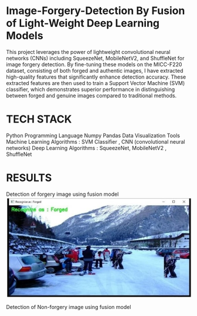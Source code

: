 # Image-Forgery-Detection By Fusion of Light-Weight Deep Learning Models
This project leverages the power of lightweight convolutional neural networks (CNNs) including SqueezeNet, MobileNetV2, and ShuffleNet for image forgery detection. By fine-tuning these models on the MICC-F220 dataset, consisting of both forged and authentic images, I have extracted high-quality features that significantly enhance detection accuracy. These extracted features are then used to train a Support Vector Machine (SVM) classifier, which demonstrates superior performance in distinguishing between forged and genuine images compared to traditional methods.

# TECH STACK 
Python Programming Language
Numpy
Pandas
Data Visualization Tools
Machine Learning Algorithms : SVM Classifier , CNN (convolutional neural networks)
Deep Learning Algorithms : SqueezeNet, MobileNetV2 , ShuffleNet

# RESULTS 
 Detection of forgery image using fusion model
![ Detection of forgery image using fusion model](https://github.com/nikkileshwarii5/image-forgery-detection/blob/250455e63f4f55827909de12d6e21438245ae783/1.jpeg)

 Detection of Non-forgery image using fusion model
